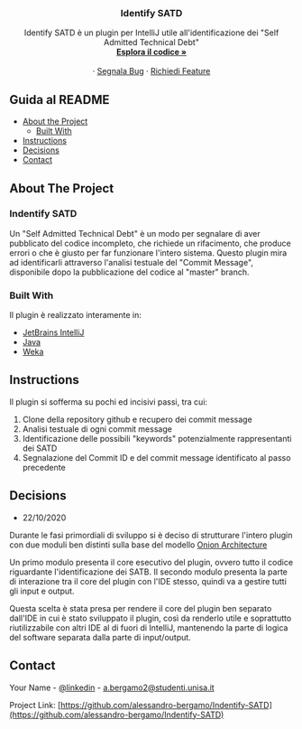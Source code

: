 <br />
<p align="center">
  
  <h3 align="center">Identify SATD</h3>

  <p align="center">
    Identify SATD è un plugin per IntelliJ utile all'identificazione dei "Self Admitted Technical Debt"
    <br />
    <a href="https://github.com/alessandro-bergamo/Indentify-SATD"><strong>Esplora il codice »</strong></a>
    <br />
    <br />
    ·
    <a href="https://github.com/alessandro-bergamo/Indentify-SATD/issues">Segnala Bug</a>
    ·
    <a href="https://github.com/alessandro-bergamo/Indentify-SATD/issues">Richiedi Feature</a>
  </p>
</p>



<!-- TABLE OF CONTENTS -->
## Guida al README

* [About the Project](#about-the-project)
  * [Built With](#built-with)
* [Instructions](#instructions)
* [Decisions](#decisions)
* [Contact](#contact)



<!-- ABOUT THE PROJECT -->
## About The Project

<h3>Indentify SATD</h3>

Un "Self Admitted Technical Debt" è un modo per segnalare di aver pubblicato del codice incompleto, che richiede un rifacimento, che produce errori o che è giusto per far funzionare l'intero sistema.
Questo plugin mira ad identificarli attraverso l'analisi testuale del "Commit Message", disponibile dopo la pubblicazione del codice al "master" branch.


### Built With
Il plugin è realizzato interamente in:
* [JetBrains IntelliJ](https://www.jetbrains.com/idea/)
* [Java](https://www.java.com/)
* [Weka](https://www.cs.waikato.ac.nz/ml/weka/)

<!-- Instructions -->
## Instructions

Il plugin si sofferma su pochi ed incisivi passi, tra cui:

1. Clone della repository github e recupero dei commit message
2. Analisi testuale di ogni commit message
3. Identificazione delle possibili "keywords" potenzialmente rappresentanti dei SATD
4. Segnalazione del Commit ID e del commit message identificato al passo precedente

<!-- Decisions -->
## Decisions

* 22/10/2020 

Durante le fasi primordiali di sviluppo si è deciso di strutturare l'intero plugin con due moduli ben distinti sulla base del modello [Onion Architecture](https://www.codeguru.com/csharp/csharp/cs_misc/designtechniques/understanding-onion-architecture.html#:~:text=Onion%20Architecture%20is%20based%20on,on%20the%20actual%20domain%20models.)

Un primo modulo presenta il core esecutivo del plugin, ovvero tutto il codice riguardante l'identificazione dei SATB.
Il secondo modulo presenta la parte di interazione tra il core del plugin con l'IDE stesso, quindi va a gestire tutti gli input e output.

Questa scelta è stata presa per rendere il core del plugin ben separato dall'IDE in cui è stato sviluppato il plugin, così da renderlo utile e soprattutto riutilizzabile con altri IDE al di fuori di IntelliJ, mantenendo la parte di logica del software separata dalla parte di input/output.




<!-- CONTACT -->
## Contact

Your Name - [@linkedin](https://www.linkedin.com/in/alessandro-bergamo-4a21b11ba/) - a.bergamo2@studenti.unisa.it

Project Link: [https://github.com/alessandro-bergamo/Indentify-SATD](https://github.com/alessandro-bergamo/Indentify-SATD)







<!-- MARKDOWN LINKS & IMAGES -->
<!-- https://www.markdownguide.org/basic-syntax/#reference-style-links -->
[contributors-shield]: https://img.shields.io/github/contributors/othneildrew/Best-README-Template.svg?style=flat-square
[contributors-url]: https://github.com/othneildrew/Best-README-Template/graphs/contributors
[forks-shield]: https://img.shields.io/github/forks/othneildrew/Best-README-Template.svg?style=flat-square
[forks-url]: https://github.com/othneildrew/Best-README-Template/network/members
[stars-shield]: https://img.shields.io/github/stars/othneildrew/Best-README-Template.svg?style=flat-square
[stars-url]: https://github.com/othneildrew/Best-README-Template/stargazers
[issues-shield]: https://img.shields.io/github/issues/othneildrew/Best-README-Template.svg?style=flat-square
[issues-url]: https://github.com/othneildrew/Best-README-Template/issues
[license-shield]: https://img.shields.io/github/license/othneildrew/Best-README-Template.svg?style=flat-square
[license-url]: https://github.com/othneildrew/Best-README-Template/blob/master/LICENSE.txt
[linkedin-shield]: https://img.shields.io/badge/-LinkedIn-black.svg?style=flat-square&logo=linkedin&colorB=555
[linkedin-url]: https://linkedin.com/in/othneildrew
[product-screenshot]: images/screenshot.png
